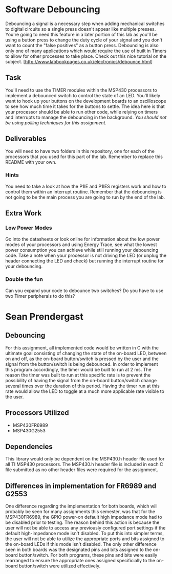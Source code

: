 # Software Debouncing
Debouncing a signal is a necessary step when adding mechanical switches to digital circuits so a single press doesn't appear like multiple presses. You're going to need this feature in a later portion of this lab as you'll be using a button press to change the duty cycle of your signal and you don't want to count the "false positives" as a button press. Debouncing is also only one of many applications which would require the use of built in Timers to allow for other processes to take place. Check out this nice tutorial on the subject. [http://www.labbookpages.co.uk/electronics/debounce.html]

## Task
You'll need to use the TIMER modules within the MSP430 processors to implement a debounced switch to control the state of an LED. You'll likely want to hook up your buttons on the development boards to an oscilloscope to see how much time it takes for the buttons to settle. The idea here is that your processor should be able to run other code, while relying on timers and interrupts to manage the debouncing in the background. *You should not be using polling techniques for this assignment.*

## Deliverables
You will need to have two folders in this repository, one for each of the processors that you used for this part of the lab. Remember to replace this README with your own.

### Hints
You need to take a look at how the P1IE and P1IES registers work and how to control them within an interrupt routine. Remember that the debouncing is not going to be the main process you are going to run by the end of the lab.

## Extra Work
### Low Power Modes
Go into the datasheets or look online for information about the low power modes of your processors and using Energy Trace, see what the lowest power consumption you can achieve while still running your debouncing code. Take a note when your processor is not driving the LED (or unplug the header connecting the LED and check) but running the interrupt routine for your debouncing.

### Double the fun
Can you expand your code to debounce two switches? Do you have to use two Timer peripherals to do this?

# Sean Prendergast

## Debouncing

For this assignment, all implemented code would be written in C with the ultimate goal consisting of changing the state of the on-board LED, between on and off, as the on-board button/switch is pressed by the user and the signal from the button/switch is being debounced. In order to implement this program accordingly, the timer would be built to run at 2 ms. The reason the timer was built to run at this specific rate is to prevent the possibility of having the signal from the on-board button/switch change several times over the duration of this period. Having the timer run at this rate would allow the LED to toggle at a much more applicable rate visible to the user.

## Processors Utilized
* MSP430FR6989
* MSP430G2553

## Dependencies
This library would only be dependent on the MSP430.h header file used for all TI MSP430 processors. The MSP430.h header file is included in each C file submitted as no other header files were required for the assignment.

## Differences in implementation for FR6989 and G2553
One difference regarding the implementation for both boards, which will probably be seen for many assignments this semester, was that for the MSP430FR6989, the GPIO power-on default high impedance mode had to be disabled prior to testing. The reason behind this action is because the user will not be able to access any previously configured port settings if the default high-impedance mode isn't disabled. To put this into simpler terms, the user will not be able to utilize the appropriate ports and bits assigned to the on-board LEDs if this mode isn't disabled. The only other difference seen in both boards was the designated pins and bits assigned to the on-board button/switch. For both programs, these pins and bits were easily rearranged to ensure the appropriate ones assigned specificially to the on-board button/switch were utilized effectively.
